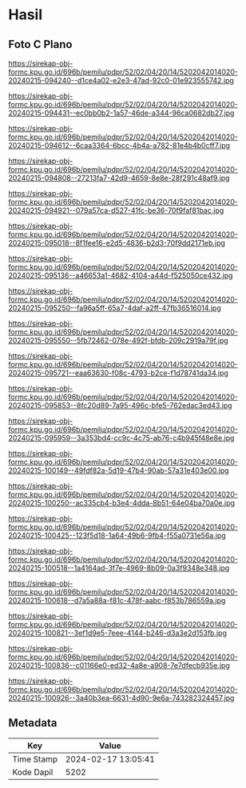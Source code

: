 # Hasil

## Foto C Plano

https://sirekap-obj-formc.kpu.go.id/696b/pemilu/pdpr/52/02/04/20/14/5202042014020-20240215-094240--d1ce4a02-e2e3-47ad-92c0-01e923555742.jpg

https://sirekap-obj-formc.kpu.go.id/696b/pemilu/pdpr/52/02/04/20/14/5202042014020-20240215-094431--ec0bb0b2-1a57-46de-a344-96ca0682db27.jpg

https://sirekap-obj-formc.kpu.go.id/696b/pemilu/pdpr/52/02/04/20/14/5202042014020-20240215-094612--6caa3364-6bcc-4b4a-a782-81e4b4b0cff7.jpg

https://sirekap-obj-formc.kpu.go.id/696b/pemilu/pdpr/52/02/04/20/14/5202042014020-20240215-094808--27213fa7-42d9-4659-8e8e-28f291c48af9.jpg

https://sirekap-obj-formc.kpu.go.id/696b/pemilu/pdpr/52/02/04/20/14/5202042014020-20240215-094921--079a57ca-d527-41fc-be36-70f9faf81bac.jpg

https://sirekap-obj-formc.kpu.go.id/696b/pemilu/pdpr/52/02/04/20/14/5202042014020-20240215-095018--8f1fee16-e2d5-4836-b2d3-70f9dd2171eb.jpg

https://sirekap-obj-formc.kpu.go.id/696b/pemilu/pdpr/52/02/04/20/14/5202042014020-20240215-095136--a46653a1-4682-4104-a44d-f525050ce432.jpg

https://sirekap-obj-formc.kpu.go.id/696b/pemilu/pdpr/52/02/04/20/14/5202042014020-20240215-095250--fa96a5ff-65a7-4daf-a2ff-47fb36516014.jpg

https://sirekap-obj-formc.kpu.go.id/696b/pemilu/pdpr/52/02/04/20/14/5202042014020-20240215-095550--5fb72462-078e-492f-bfdb-209c2919a79f.jpg

https://sirekap-obj-formc.kpu.go.id/696b/pemilu/pdpr/52/02/04/20/14/5202042014020-20240215-095721--eaa63630-f08c-4793-b2ce-f1d78741da34.jpg

https://sirekap-obj-formc.kpu.go.id/696b/pemilu/pdpr/52/02/04/20/14/5202042014020-20240215-095853--8fc20d89-7a95-496c-bfe5-762edac3ed43.jpg

https://sirekap-obj-formc.kpu.go.id/696b/pemilu/pdpr/52/02/04/20/14/5202042014020-20240215-095959--3a353bd4-cc9c-4c75-ab76-c4b945f48e8e.jpg

https://sirekap-obj-formc.kpu.go.id/696b/pemilu/pdpr/52/02/04/20/14/5202042014020-20240215-100149--49fdf82a-5d19-47b4-90ab-57a31e403e00.jpg

https://sirekap-obj-formc.kpu.go.id/696b/pemilu/pdpr/52/02/04/20/14/5202042014020-20240215-100250--ac335cb4-b3e4-4dda-8b51-64e04ba70a0e.jpg

https://sirekap-obj-formc.kpu.go.id/696b/pemilu/pdpr/52/02/04/20/14/5202042014020-20240215-100425--123f5d18-1a64-49b6-9fb4-f55a0731e56a.jpg

https://sirekap-obj-formc.kpu.go.id/696b/pemilu/pdpr/52/02/04/20/14/5202042014020-20240215-100518--1a4164ad-3f7e-4969-8b09-0a3f9348e348.jpg

https://sirekap-obj-formc.kpu.go.id/696b/pemilu/pdpr/52/02/04/20/14/5202042014020-20240215-100618--d7a5a88a-f81c-478f-aabc-f853b786559a.jpg

https://sirekap-obj-formc.kpu.go.id/696b/pemilu/pdpr/52/02/04/20/14/5202042014020-20240215-100821--3ef1d9e5-7eee-4144-b246-d3a3e2d153fb.jpg

https://sirekap-obj-formc.kpu.go.id/696b/pemilu/pdpr/52/02/04/20/14/5202042014020-20240215-100836--c01166e0-ed32-4a8e-a908-7e7dfecb935e.jpg

https://sirekap-obj-formc.kpu.go.id/696b/pemilu/pdpr/52/02/04/20/14/5202042014020-20240215-100926--3a40b3ea-6631-4d90-9e6a-743282324457.jpg


## Metadata

| Key        | Value               |
| ---------- | ------------------- |
| Time Stamp | 2024-02-17 13:05:41 |
| Kode Dapil | 5202                |



